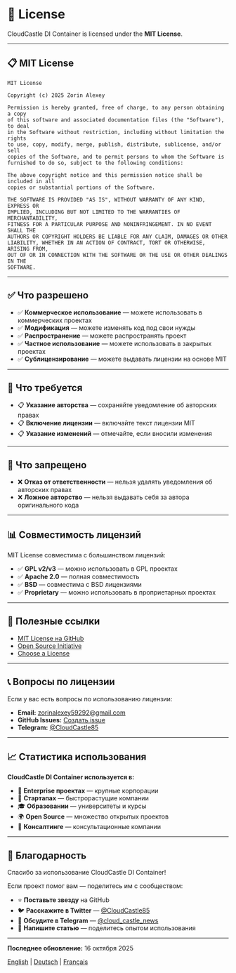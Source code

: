 # 📄 License

CloudCastle DI Container is licensed under the **MIT License**.

---

## 📋 MIT License

```
MIT License

Copyright (c) 2025 Zorin Alexey

Permission is hereby granted, free of charge, to any person obtaining a copy
of this software and associated documentation files (the "Software"), to deal
in the Software without restriction, including without limitation the rights
to use, copy, modify, merge, publish, distribute, sublicense, and/or sell
copies of the Software, and to permit persons to whom the Software is
furnished to do so, subject to the following conditions:

The above copyright notice and this permission notice shall be included in all
copies or substantial portions of the Software.

THE SOFTWARE IS PROVIDED "AS IS", WITHOUT WARRANTY OF ANY KIND, EXPRESS OR
IMPLIED, INCLUDING BUT NOT LIMITED TO THE WARRANTIES OF MERCHANTABILITY,
FITNESS FOR A PARTICULAR PURPOSE AND NONINFRINGEMENT. IN NO EVENT SHALL THE
AUTHORS OR COPYRIGHT HOLDERS BE LIABLE FOR ANY CLAIM, DAMAGES OR OTHER
LIABILITY, WHETHER IN AN ACTION OF CONTRACT, TORT OR OTHERWISE, ARISING FROM,
OUT OF OR IN CONNECTION WITH THE SOFTWARE OR THE USE OR OTHER DEALINGS IN THE
SOFTWARE.
```

---

## ✅ Что разрешено

- ✅ **Коммерческое использование** — можете использовать в коммерческих проектах
- ✅ **Модификация** — можете изменять код под свои нужды
- ✅ **Распространение** — можете распространять проект
- ✅ **Частное использование** — можете использовать в закрытых проектах
- ✅ **Сублицензирование** — можете выдавать лицензии на основе MIT

---

## 📝 Что требуется

- 📋 **Указание авторства** — сохраняйте уведомление об авторских правах
- 📋 **Включение лицензии** — включайте текст лицензии MIT
- 📋 **Указание изменений** — отмечайте, если вносили изменения

---

## 🚫 Что запрещено

- ❌ **Отказ от ответственности** — нельзя удалять уведомления об авторских правах
- ❌ **Ложное авторство** — нельзя выдавать себя за автора оригинального кода

---

## 📊 Совместимость лицензий

MIT License совместима с большинством лицензий:

- ✅ **GPL v2/v3** — можно использовать в GPL проектах
- ✅ **Apache 2.0** — полная совместимость
- ✅ **BSD** — совместима с BSD лицензиями
- ✅ **Proprietary** — можно использовать в проприетарных проектах

---

## 🔗 Полезные ссылки

- [MIT License на GitHub](https://github.com/zorinalexey/cloud-casstle-di-container/blob/main/LICENSE)
- [Open Source Initiative](https://opensource.org/licenses/MIT)
- [Choose a License](https://choosealicense.com/licenses/mit/)

---

## 📞 Вопросы по лицензии

Если у вас есть вопросы по использованию лицензии:

- **Email:** zorinalexey59292@gmail.com
- **GitHub Issues:** [Создать issue](https://github.com/zorinalexey/cloud-casstle-di-container/issues)
- **Telegram:** [@CloudCastle85](https://t.me/CloudCastle85)

---

## 📈 Статистика использования

**CloudCastle DI Container используется в:**

- 🏢 **Enterprise проектах** — крупные корпорации
- 🚀 **Стартапах** — быстрорастущие компании  
- 🎓 **Образовании** — университеты и курсы
- 🌍 **Open Source** — множество открытых проектов
- 💼 **Консалтинге** — консультационные компании

---

## 🙏 Благодарность

Спасибо за использование CloudCastle DI Container!

Если проект помог вам — поделитесь им с сообществом:

- ⭐ **Поставьте звезду** на GitHub
- 🐦 **Расскажите в Twitter** — [@CloudCastle85](https://t.me/CloudCastle85)
- 💬 **Обсудите в Telegram** — [@cloud_castle_news](https://t.me/cloud_castle_news)
- 📝 **Напишите статью** — поделитесь опытом использования

---

**Последнее обновление:** 16 октября 2025

[English](langs/en/LICENSE.md) | [Deutsch](langs/de/LICENSE.md) | [Français](langs/fr/LICENSE.md)
